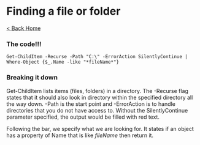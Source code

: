 # Finding a file or folder

[< Back Home](/)

### The code!!!

```
Get-ChildItem -Recurse -Path "C:\" -ErrorAction SilentlyContinue | Where-Object {$_.Name -like "*fileName*"}
```

### Breaking it down

Get-ChildItem lists items (files, folders) in a directory.
The -Recurse flag states that it should also look in directory within the specified directory all the way down.
-Path is the start point and -ErrorAction is to handle directories that you do not have access to. Without the SilentlyContinue parameter specified, the output would be filled with red text.

Following the bar, we specify what we are looking for. It states if an object has a property of Name that is like *fileName* then return it. 
